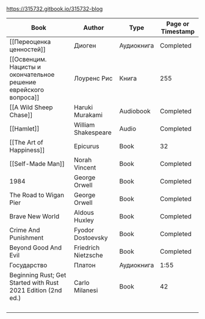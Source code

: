 https://315732.gitbook.io/315732-blog

| Book                                                             | Author              | Type       | Page or Timestamp |
| ---------------------------------------------------------------- | ------------------- | ---------- | ----------------- |
| [[Переоценка ценностей]]                                        | Диоген              | Аудиокнига | Completed         |
| [[Освенцим. Нацисты и окончательное решение еврейского вопроса]] | Лоуренс Рис         | Книга      | 255               |
| [[A Wild Sheep Chase]]                                           | Haruki Murakami     | Audiobook  | Completed         |
| [[Hamlet]]                                                       | William Shakespeare | Audio      | Completed         |
| [[The Art of Happiness]]                                         | Epicurus            | Book       | 32                |
| [[Self-Made Man]]                                                | Norah Vincent       | Book       | Completed         |
| 1984                                                             | George Orwell       | Book       | Completed         |
| The Road to Wigan Pier                                           | George Orwell       | Book       | Completed         |
| Brave New World                                                  | Aldous Huxley       | Book       | Completed         |
| Crime And Punishment                                             | Fyodor Dostoevsky   | Book       | Completed         |
| Beyond Good And Evil                                             | Friedrich Nietzsche | Book       | Completed         |
| Государство                                                      | Платон              | Аудиокнига | 1:55              |
| Beginning Rust; Get Started with Rust 2021 Edition (2nd ed.)     | Carlo Milanesi      | Book       | 42                |
|                                                                  |                     |            |                   |
|                                                                  |                     |            |                   |
|                                                                  |                     |            |                   |
|                                                                  |                     |            |                   |
